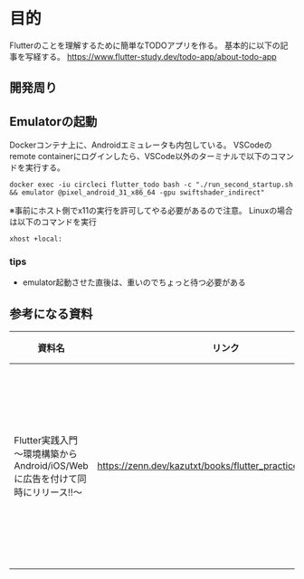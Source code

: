 # 目的
Flutterのことを理解するために簡単なTODOアプリを作る。
基本的に以下の記事を写経する。
https://www.flutter-study.dev/todo-app/about-todo-app


## 開発周り
## Emulatorの起動
Dockerコンテナ上に、Androidエミュレータも内包している。
VSCodeのremote containerにログインしたら、VSCode以外のターミナルで以下のコマンドを実行する。
```
docker exec -iu circleci flutter_todo bash -c "./run_second_startup.sh && emulator @pixel_android_31_x86_64 -gpu swiftshader_indirect" 
```

※事前にホスト側でx11の実行を許可してやる必要があるので注意。
Linuxの場合は以下のコマンドを実行
```
xhost +local:
```

### tips
- emulator起動させた直後は、重いのでちょっと待つ必要がある


## 参考になる資料

|資料名|リンク|コメント|
|--|--|--|
|Flutter実践入門 ～環境構築からAndroid/iOS/Webに広告を付けて同時にリリース!!～|https://zenn.dev/kazutxt/books/flutter_practice_introduction| Dartの基本からFlutterでデプロイするまでを包括的に書いてあってわかりやすい。初心者向け　|
